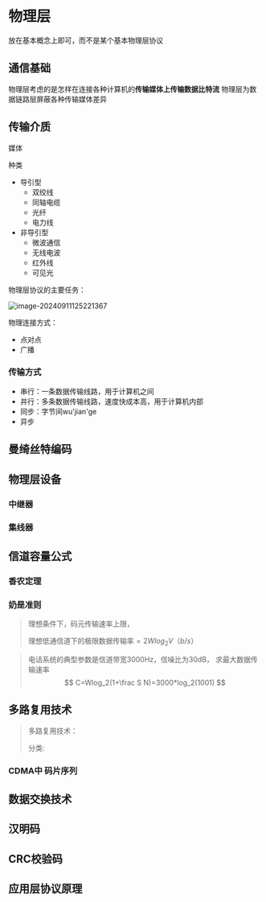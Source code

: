 # 物理层

放在基本概念上即可，而不是某个基本物理层协议

## 通信基础

物理层考虑的是怎样在连接各种计算机的**传输媒体上传输数据比特流**
物理层为数据链路层屏蔽各种传输媒体差异

## 传输介质

媒体

种类

- 导引型
    - 双绞线
    - 同轴电缆
    - 光纤
    - 电力线
- 非导引型
    - 微波通信
    - 无线电波
    - 红外线
    - 可见光   



物理层协议的主要任务：

![image-20240911125221367](./images/image-20240911125221367.png)

物理连接方式：

- 点对点
- 广播

### 传输方式

- 串行：一条数据传输线路，用于计算机之间
- 并行：多条数据传输线路，速度快成本高，用于计算机内部
- 同步：字节间wu'jian'ge
- 异步



## 曼绮丝特编码

## 物理层设备

### 中继器

### 集线器


## 信道容量公式

### 香农定理



### 奶是准则

> 理想条件下，码元传输速率上限，
>
> 理想低通信道下的极限数据传输率$=2Wlog_2V（b/s）$

> 电话系统的典型参数是信道带宽3000Hz，信噪比为30dB，
> 求最大数据传输速率
> $$
> C=Wlog_2(1+\frac S N)=3000*log_2(1001)
> $$
> 



## 多路复用技术

> 多路复用技术：
>
> 分类:

### CDMA中 码片序列

## 数据交换技术



## 汉明码

## CRC校验码

## 应用层协议原理

